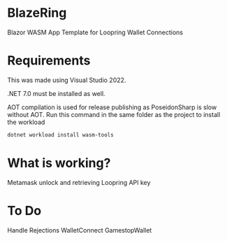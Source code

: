 # BlazeRing
Blazor WASM App Template for Loopring Wallet Connections

# Requirements
This was made using Visual Studio 2022.

.NET 7.0 must be installed as well.

AOT compilation is used for release publishing as PoseidonSharp is slow without AOT. Run this command in the same folder as the project to install the workload

```bash
dotnet workload install wasm-tools
```

# What is working?
Metamask unlock and retrieving Loopring API key

# To Do
Handle Rejections
WalletConnect
GamestopWallet
